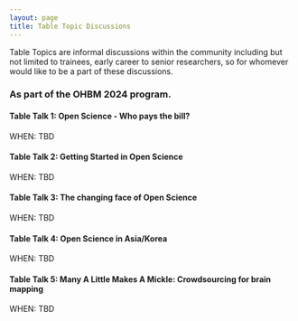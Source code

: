 ```yaml
---
layout: page
title: Table Topic Discussions
---
```


Table Topics are informal discussions within the community including but not limited to trainees, early career to senior researchers, so for whomever would like to be a part of these discussions.

### As part of the OHBM 2024 program.

#### Table Talk 1: Open Science - Who pays the bill?
WHEN: TBD <!-- 11.30 (GMT -4), July 23 (Sunday) -->  <br>
<!-- [Join on Crowdcast](https://www.crowdcast.io/e/osr-table-telehealth) -->

#### Table Talk 2: Getting Started in Open Science
WHEN: TBD <!-- 16.45 (GMT -4), July 23 (Sunday) -->  <br>
<!-- [Join on Crowdcast](https://www.crowdcast.io/e/osr-table-evolution-of) -->

#### Table Talk 3: The changing face of Open Science
WHEN: TBD <!-- 12.15 (GMT -4), July 24 (Monday) -->  <br>
<!-- [Join on Crowdcast](https://www.crowdcast.io/e/osr-table-standardization) -->

#### Table Talk 4: Open Science in Asia/Korea
WHEN: TBD <!-- 11.45 (GMT -4), July 25 (Tuesday) -->  <br>
<!-- [Join on Crowdcast](https://www.crowdcast.io/e/osr-table-data-governance) -->

#### Table Talk 5: Many A Little Makes A Mickle: Crowdsourcing for brain mapping
WHEN: TBD <!-- 11.45 (GMT -4), July 26 (Wednesday) --> <br>
<!-- [Join on Crowdcast](https://www.crowdcast.io/e/osr-table-data-reuse) -->
